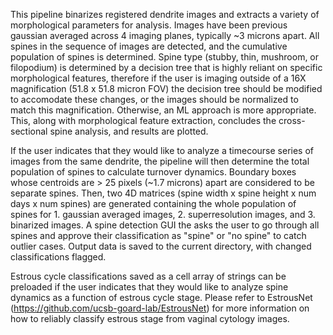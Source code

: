 This pipeline binarizes registered dendrite images and extracts a variety of morphological parameters for analysis. Images have been previous gaussian averaged across 4 imaging planes, typically ~3 microns apart. All spines in the sequence of images are detected, and the cumulative population of spines is determined. Spine type (stubby, thin, mushroom, or filopodium) is determined by a decision tree that is highly reliant on specific morphological features, therefore if the user is imaging outside of a 16X magnification (51.8 x 51.8 micron FOV) the decision tree should be modified to accomodate these changes, or the images should be normalized to match this magnification. Otherwise, an ML approach is more appropriate. This, along with morphological feature extraction, concludes the cross-sectional spine analysis, and results are plotted.

If the user indicates that they would like to analyze a timecourse series of images from the same dendrite, the pipeline will then determine the total population of spines to calculate turnover dynamics. Boundary boxes whose centroids are > 25 pixels (~1.7 microns) apart are considered to be separate spines. Then, two 4D matrices (spine width x spine height x num days x num spines) are generated containing the whole population of spines for 1. gaussian averaged images, 2. superresolution images, and 3. binarized images. A spine detection GUI the  asks the user to go through all spines and approve their classification as "spine" or "no spine" to catch outlier cases. Output data is saved to the current directory, with changed classifications flagged. 

Estrous cycle classifications saved as a cell array of strings can be preloaded if the user indicates that they would like to analyze spine dynamics as a function of estrous cycle stage. Please refer to EstrousNet (https://github.com/ucsb-goard-lab/EstrousNet) for more information on how to reliably classify estrous stage from vaginal cytology images.
